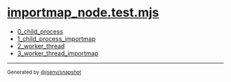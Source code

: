 # [importmap_node.test.mjs](../importmap_node.test.mjs)


- [0_child_process](0_child_process/0_child_process.md)
- [1_child_process_importmap](1_child_process_importmap/1_child_process_importmap.md)
- [2_worker_thread](2_worker_thread/2_worker_thread.md)
- [3_worker_thread_importmap](3_worker_thread_importmap/3_worker_thread_importmap.md)

---

<sub>
  Generated by <a href="https://github.com/jsenv/core/tree/main/packages/tooling/snapshot">@jsenv/snapshot</a>
</sub>
